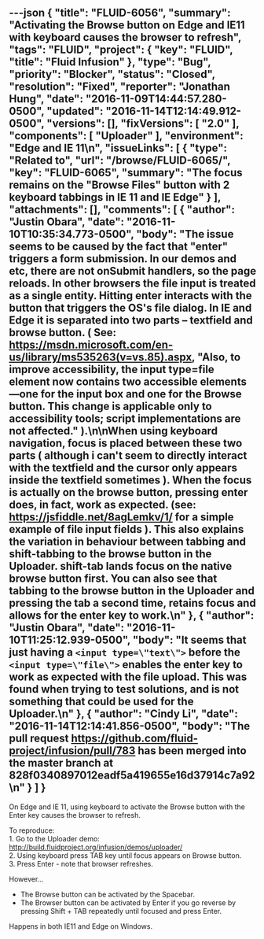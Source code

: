 ---json
{
  "title": "FLUID-6056",
  "summary": "Activating the Browse button on Edge and IE11 with keyboard causes the browser to refresh",
  "tags": "FLUID",
  "project": {
    "key": "FLUID",
    "title": "Fluid Infusion"
  },
  "type": "Bug",
  "priority": "Blocker",
  "status": "Closed",
  "resolution": "Fixed",
  "reporter": "Jonathan Hung",
  "date": "2016-11-09T14:44:57.280-0500",
  "updated": "2016-11-14T12:14:49.912-0500",
  "versions": [],
  "fixVersions": [
    "2.0"
  ],
  "components": [
    "Uploader"
  ],
  "environment": "Edge and IE 11\n",
  "issueLinks": [
    {
      "type": "Related to",
      "url": "/browse/FLUID-6065/",
      "key": "FLUID-6065",
      "summary": "The focus remains on the \"Browse Files\" button with 2 keyboard tabbings in IE 11 and IE Edge"
    }
  ],
  "attachments": [],
  "comments": [
    {
      "author": "Justin Obara",
      "date": "2016-11-10T10:35:34.773-0500",
      "body": "The issue seems to be caused by the fact that \"enter\" triggers a form submission. In our demos and etc, there are not onSubmit handlers, so the page reloads. In other browsers the file input is treated as a single entity. Hitting enter interacts with the button that triggers the OS's file dialog. In IE and Edge it is separated into two parts – textfield and browse button. ( See: <https://msdn.microsoft.com/en-us/library/ms535263(v=vs.85).aspx>, \"Also, to improve accessibility, the input type=file element now contains two accessible elements—one for the input box and one for the Browse button. This change is applicable only to accessibility tools; script implementations are not affected.\" ).\n\nWhen using keyboard navigation, focus is placed between these two parts ( although i can't seem to directly interact with the textfield and the cursor only appears inside the textfield sometimes ). When the focus is actually on the browse button, pressing enter does, in fact, work as expected. (see: <https://jsfiddle.net/8agLemkv/1/> for a simple example of file input fields ). This also explains the variation in behaviour between tabbing and shift-tabbing to the browse button in the Uploader. shift-tab lands focus on the native browse button first. You can also see that tabbing to the browse button in the Uploader and pressing the tab a second time, retains focus and allows for the enter key to work.\n"
    },
    {
      "author": "Justin Obara",
      "date": "2016-11-10T11:25:12.939-0500",
      "body": "It seems that just having a `<input type=\"text\">` before the `<input type=\"file\">` enables the enter key to work as expected with the file upload. This was found when trying to test solutions, and is not something that could be used for the Uploader.\n"
    },
    {
      "author": "Cindy Li",
      "date": "2016-11-14T12:14:41.856-0500",
      "body": "The pull request <https://github.com/fluid-project/infusion/pull/783> has been merged into the master branch at 828f0340897012eadf5a419655e16d37914c7a92\n"
    }
  ]
}
---
On Edge and IE 11, using keyboard to activate the Browse button with the Enter key causes the browser to refresh.

To reproduce:\
1\. Go to the Uploader demo: <http://build.fluidproject.org/infusion/demos/uploader/>\
2\. Using keyboard press TAB key until focus appears on Browse button.\
3\. Press Enter - note that browser refreshes.

However...

* The Browse button can be activated by the Spacebar.
* The Browser button can be activated by Enter if you go reverse by pressing Shift + TAB repeatedly until focused and press Enter.

Happens in both IE11 and Edge on Windows.

        